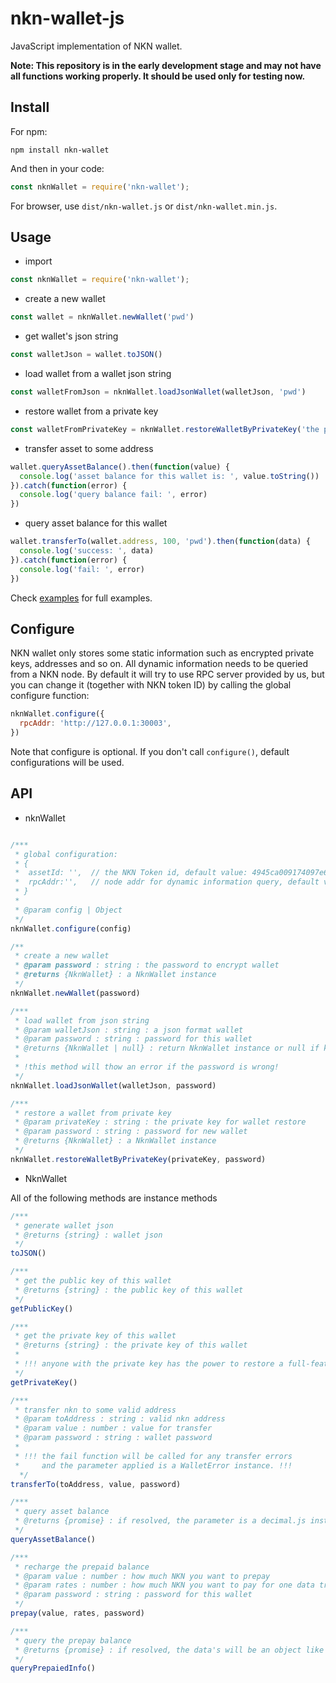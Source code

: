 # nkn-wallet-js

JavaScript implementation of NKN wallet.

**Note: This repository is in the early development stage and may not have all
functions working properly. It should be used only for testing now.**

## Install

For npm:

```shell
npm install nkn-wallet
```

And then in your code:

```javascript
const nknWallet = require('nkn-wallet');
```

For browser, use `dist/nkn-wallet.js` or `dist/nkn-wallet.min.js`.

## Usage

+ import
```javascript
const nknWallet = require('nkn-wallet');
```

+ create a new wallet
```javascript
const wallet = nknWallet.newWallet('pwd')
```

+ get wallet's json string
```javascript
const walletJson = wallet.toJSON()
```

+ load wallet from a wallet json string
```javascript
const walletFromJson = nknWallet.loadJsonWallet(walletJson, 'pwd')
```

+ restore wallet from a private key
```javascript
const walletFromPrivateKey = nknWallet.restoreWalletByPrivateKey('the private key', 'new-wallet-password')
```

+ transfer asset to some address
```javascript
wallet.queryAssetBalance().then(function(value) {
  console.log('asset balance for this wallet is: ', value.toString())
}).catch(function(error) {
  console.log('query balance fail: ', error)
})
```

+ query asset balance for this wallet
```javascript
wallet.transferTo(wallet.address, 100, 'pwd').then(function(data) {
  console.log('success: ', data)
}).catch(function(error) {
  console.log('fail: ', error)
})
```

Check [examples](examples) for full examples.

## Configure

NKN wallet only stores some static information such as encrypted private keys,
addresses and so on. All dynamic information needs to be queried from a NKN
node. By default it will try to use RPC server provided by us, but you can
change it (together with NKN token ID) by calling the global configure function:

```javascript
nknWallet.configure({
  rpcAddr: 'http://127.0.0.1:30003',
})
```

Note that configure is optional. If you don't call `configure()`, default
configurations will be used.

## API

+ nknWallet

```javascript

/***
 * global configuration:
 * {
 *  assetId: '',  // the NKN Token id, default value: 4945ca009174097e6614d306b66e1f9cb1fce586cb857729be9e1c5cc04c9c02
 *  rpcAddr:'',   // node addr for dynamic information query, default value: http://cluster2-oregon.nkn.org:30003
 * }
 *
 * @param config | Object
 */
nknWallet.configure(config)
```

```javascript
/**
 * create a new wallet
 * @param password : string : the password to encrypt wallet
 * @returns {NknWallet} : a NknWallet instance
 */
nknWallet.newWallet(password)
```

```javascript
/***
 * load wallet from json string
 * @param walletJson : string : a json format wallet
 * @param password : string : password for this wallet
 * @returns {NknWallet | null} : return NknWallet instance or null if key information is missing.
 *
 * !this method will thow an error if the password is wrong!
 */
nknWallet.loadJsonWallet(walletJson, password)
```

```javascript
/***
 * restore a wallet from private key
 * @param privateKey : string : the private key for wallet restore
 * @param password : string : password for new wallet
 * @returns {NknWallet} : a NknWallet instance
 */
nknWallet.restoreWalletByPrivateKey(privateKey, password)
```

+ NknWallet

All of the following methods are instance methods

```javascript
/***
 * generate wallet json
 * @returns {string} : wallet json
 */
toJSON()
```

```javascript
/***
 * get the public key of this wallet
 * @returns {string} : the public key of this wallet
 */
getPublicKey()
```

```javascript
/***
 * get the private key of this wallet
 * @returns {string} : the private key of this wallet
 *
 * !!! anyone with the private key has the power to restore a full-featured wallet !!!!
 */
getPrivateKey()
```

```javascript
/***
 * transfer nkn to some valid address
 * @param toAddress : string : valid nkn address
 * @param value : number : value for transfer
 * @param password : string : wallet password
 *
 * !!! the fail function will be called for any transfer errors  
 *     and the parameter applied is a WalletError instance. !!!
  */
transferTo(toAddress, value, password)
```

```javascript
/***
 * query asset balance
 * @returns {promise} : if resolved, the parameter is a decimal.js instance
 */
queryAssetBalance()
```

```javascript
/***
 * recharge the prepaid balance
 * @param value : number : how much NKN you want to prepay
 * @param rates : number : how much NKN you want to pay for one data transfer
 * @param password : string : password for this wallet
 */
prepay(value, rates, password)
```

```javascript
/***
 * query the prepay balance
 * @returns {promise} : if resolved, the data's will be an object like this {Amount: string, Rates: string}
 */
queryPrepaiedInfo()
```
